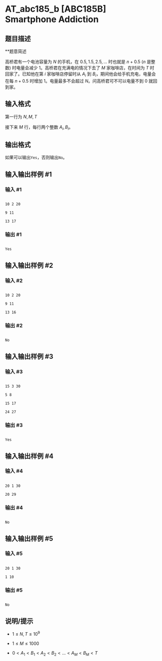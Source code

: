 # AT_abc185_b [ABC185B] Smartphone Addiction

## 题目描述

**题意简述

高桥君有一个电池容量为 $N$ 的手机，在 $0.5,1.5,2.5,...$ 时也就是 $n+0.5$ ($n$ 是整数) 时电量会减少 $1$。高桥君在充满电的情况下去了 $M$ 家咖啡店，在时间为 $T$ 时回家了。已知他在第 $i$ 家咖啡店停留时从 $A_i$ 到 $B_i$，期间他会给手机充电，电量会在每 $n+0.5$ 时增加 $1$。电量最多不会超过 $N$。问高桥君可不可以电量不到 $0$ 就回到家。

## 输入格式

第一行为 $N,M,T$
接下来 $M$ 行，每行两个整数 $A_i,B_i$。

## 输出格式

如果可以输出`Yes`，否则输出`No`。

## 输入输出样例 #1

### 输入 #1

```
10 2 20
9 11
13 17
```

### 输出 #1

```
Yes
```

## 输入输出样例 #2

### 输入 #2

```
10 2 20
9 11
13 16
```

### 输出 #2

```
No
```

## 输入输出样例 #3

### 输入 #3

```
15 3 30
5 8
15 17
24 27
```

### 输出 #3

```
Yes
```

## 输入输出样例 #4

### 输入 #4

```
20 1 30
20 29
```

### 输出 #4

```
No
```

## 输入输出样例 #5

### 输入 #5

```
20 1 30
1 10
```

### 输出 #5

```
No
```

## 说明/提示

- $1 \le N,T \le 10^9$
- $1 \le M \le 1000$
- $0 < A_1 < B_1 < A_2 < B_2 < ... < A_M < B_M < T$